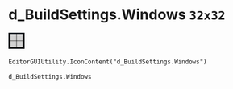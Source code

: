 # d_BuildSettings.Windows `32x32`
<img src="/img/d_BuildSettings.Windows.png" width=32 height=32>

``` CSharp
EditorGUIUtility.IconContent("d_BuildSettings.Windows")
```
```
d_BuildSettings.Windows
```
